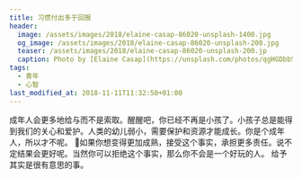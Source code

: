 ```yaml
---
title: 习惯付出多于回报
header:
  image: /assets/images/2018/elaine-casap-86020-unsplash-1400.jpg
  og_image: /assets/images/2018/elaine-casap-86020-unsplash-200.jpg
  teaser: /assets/images/2018/elaine-casap-86020-unsplash-200.jp
  caption: Photo by [Elaine Casap](https://unsplash.com/photos/qgHGDbbSNm8?utm_source=unsplash&utm_medium=referral&utm_content=creditCopyText) on [Unsplash](https://unsplash.com/?utm_source=unsplash&utm_medium=referral&utm_content=creditCopyText)
tags:
  - 青年
  - 心智
last_modified_at: 2018-11-11T11:32:50+01:00
---
```


成年人会更多地给与而不是索取。醒醒吧，你已经不再是小孩了。小孩子总是能得到我们的关心和爱护。人类的幼儿弱小，需要保护和资源才能成长。你是个成年人，所以才不呢。
如果你想变得更加成熟，接受这个事实，承担更多责任。说不定结果会更好呢。当然你可以拒绝这个事实，那么你不会是一个好玩的人。
给予其实是很有意思的事。
